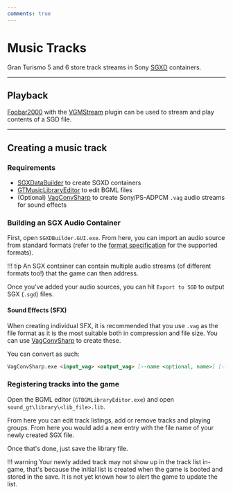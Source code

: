 ```yaml
---
comments: true
---
```


# Music Tracks

Gran Turismo 5 and 6 store track streams in Sony [SGXD](../formats/audio/sgd_sgh_sgx_data.md) containers.

---

## Playback
[Foobar2000](https://www.foobar2000.org/) with the [VGMStream](https://github.com/vgmstream/vgmstream-releases/releases) plugin can be used to stream and play contents of a SGD file.

---

## Creating a music track

### Requirements

* [SGXDataBuilder](https://github.com/Nenkai/SGXDataBuilder) to create SGXD containers
* [GTMusicLibraryEditor](https://github.com/Nenkai/GTMusicLibraryEditor) to edit BGML files
* (Optional) [VagConvSharp](https://github.com/Nenkai/SGXDataBuilder/releases) to create Sony/PS-ADPCM `.vag` audio streams for sound effects

### Building an SGX Audio Container
First, open `SGXDBuilder.GUI.exe`. From here, you can import an audio source from standard formats (refer to the [format specification](../../formats/audio/sgd_sgh_sgx_data/#sgdhb-sgx-data) for the supported formats).

!!! tip
	An SGX container can contain multiple audio streams (of different formats too!) that the game can then address.

Once you've added your audio sources, you can hit `Export to SGD` to output SGX (`.sgd`) files.

#### Sound Effects (SFX)
When creating individual SFX, it is recommended that you use `.vag` as the file format as it is the most suitable both in compression and file size. You can use [VagConvSharp](https://github.com/Nenkai/SGXDataBuilder/releases) to create these.

You can convert as such:

``` markdown title="Converting WAV to VAG"
VagConvSharp.exe <input_vag> <output_vag> [--name <optional, name>] [--loop <optional, whether to loop>]
```

### Registering tracks into the game

Open the BGML editor (`GTBGMLibraryEditor.exe`) and open `sound_gt\library\<lib_file>.lib`. 

From here you can edit track listings, add or remove tracks and playing groups. From here you would add a new entry with the file name of your newly created SGX file.

Once that's done, just save the library file.

!!! warning
	Your newly added track may not show up in the track list in-game, that's because the initial list is created when the game is booted and stored in the save. It is not yet known how to alert the game to update the list.




